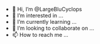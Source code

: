 - 👋 Hi, I’m @LargeBluCyclops
- 👀 I’m interested in ...
- 🌱 I’m currently learning ...
- 💞️ I’m looking to collaborate on ...
- 📫 How to reach me ...

<!---
LargeBluCyclops/LargeBluCyclops is a ✨ special ✨ repository because its `README.md` (this file) appears on your GitHub profile.
You can click the Preview link to take a look at your changes.
--->

